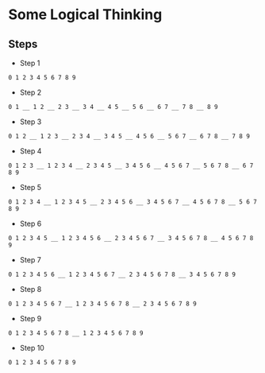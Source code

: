 [//]: # (Notes)

# Some Logical Thinking

## Steps

- Step 1

```
0 1 2 3 4 5 6 7 8 9
```

- Step 2

```
0 1 __ 1 2 __ 2 3 __ 3 4 __ 4 5 __ 5 6 __ 6 7 __ 7 8 __ 8 9
```

- Step 3

```
0 1 2 __ 1 2 3 __ 2 3 4 __ 3 4 5 __ 4 5 6 __ 5 6 7 __ 6 7 8 __ 7 8 9
```

- Step 4

```
0 1 2 3 __ 1 2 3 4 __ 2 3 4 5 __ 3 4 5 6 __ 4 5 6 7 __ 5 6 7 8 __ 6 7 8 9
```

- Step 5

```
0 1 2 3 4 __ 1 2 3 4 5 __ 2 3 4 5 6 __ 3 4 5 6 7 __ 4 5 6 7 8 __ 5 6 7 8 9
```

- Step 6

```
0 1 2 3 4 5 __ 1 2 3 4 5 6 __ 2 3 4 5 6 7 __ 3 4 5 6 7 8 __ 4 5 6 7 8 9
```

- Step 7

```
0 1 2 3 4 5 6 __ 1 2 3 4 5 6 7 __ 2 3 4 5 6 7 8 __ 3 4 5 6 7 8 9
```

- Step 8

```
0 1 2 3 4 5 6 7 __ 1 2 3 4 5 6 7 8 __ 2 3 4 5 6 7 8 9
```

- Step 9

```
0 1 2 3 4 5 6 7 8 __ 1 2 3 4 5 6 7 8 9
```

- Step 10

```
0 1 2 3 4 5 6 7 8 9
```